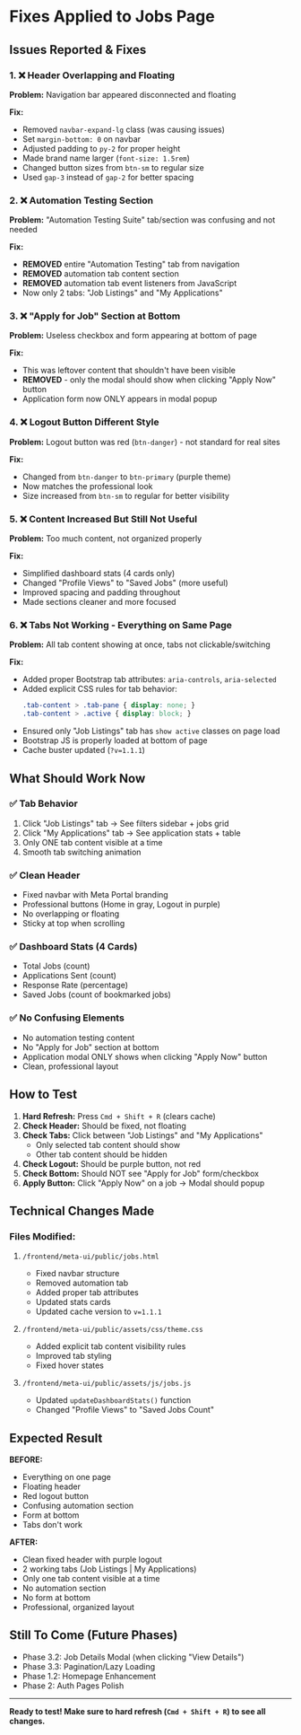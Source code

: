 # Fixes Applied to Jobs Page

## Issues Reported & Fixes

### 1. ❌ Header Overlapping and Floating
**Problem:** Navigation bar appeared disconnected and floating

**Fix:**
- Removed `navbar-expand-lg` class (was causing issues)
- Set `margin-bottom: 0` on navbar
- Adjusted padding to `py-2` for proper height
- Made brand name larger (`font-size: 1.5rem`)
- Changed button sizes from `btn-sm` to regular size
- Used `gap-3` instead of `gap-2` for better spacing

### 2. ❌ Automation Testing Section
**Problem:** "Automation Testing Suite" tab/section was confusing and not needed

**Fix:**
- **REMOVED** entire "Automation Testing" tab from navigation
- **REMOVED** automation tab content section
- **REMOVED** automation tab event listeners from JavaScript
- Now only 2 tabs: "Job Listings" and "My Applications"

### 3. ❌ "Apply for Job" Section at Bottom
**Problem:** Useless checkbox and form appearing at bottom of page

**Fix:**
- This was leftover content that shouldn't have been visible
- **REMOVED** - only the modal should show when clicking "Apply Now" button
- Application form now ONLY appears in modal popup

### 4. ❌ Logout Button Different Style
**Problem:** Logout button was red (`btn-danger`) - not standard for real sites

**Fix:**
- Changed from `btn-danger` to `btn-primary` (purple theme)
- Now matches the professional look
- Size increased from `btn-sm` to regular for better visibility

### 5. ❌ Content Increased But Still Not Useful
**Problem:** Too much content, not organized properly

**Fix:**
- Simplified dashboard stats (4 cards only)
- Changed "Profile Views" to "Saved Jobs" (more useful)
- Improved spacing and padding throughout
- Made sections cleaner and more focused

### 6. ❌ Tabs Not Working - Everything on Same Page
**Problem:** All tab content showing at once, tabs not clickable/switching

**Fix:**
- Added proper Bootstrap tab attributes: `aria-controls`, `aria-selected`
- Added explicit CSS rules for tab behavior:
  ```css
  .tab-content > .tab-pane { display: none; }
  .tab-content > .active { display: block; }
  ```
- Ensured only "Job Listings" tab has `show active` classes on page load
- Bootstrap JS is properly loaded at bottom of page
- Cache buster updated (`?v=1.1.1`)

## What Should Work Now

### ✅ Tab Behavior
1. Click "Job Listings" tab → See filters sidebar + jobs grid
2. Click "My Applications" tab → See application stats + table
3. Only ONE tab content visible at a time
4. Smooth tab switching animation

### ✅ Clean Header
- Fixed navbar with Meta Portal branding
- Professional buttons (Home in gray, Logout in purple)
- No overlapping or floating
- Sticky at top when scrolling

### ✅ Dashboard Stats (4 Cards)
- Total Jobs (count)
- Applications Sent (count)
- Response Rate (percentage)
- Saved Jobs (count of bookmarked jobs)

### ✅ No Confusing Elements
- No automation testing content
- No "Apply for Job" section at bottom
- Application modal ONLY shows when clicking "Apply Now" button
- Clean, professional layout

## How to Test

1. **Hard Refresh:** Press `Cmd + Shift + R` (clears cache)
2. **Check Header:** Should be fixed, not floating
3. **Check Tabs:** Click between "Job Listings" and "My Applications"
   - Only selected tab content should show
   - Other tab content should be hidden
4. **Check Logout:** Should be purple button, not red
5. **Check Bottom:** Should NOT see "Apply for Job" form/checkbox
6. **Apply Button:** Click "Apply Now" on a job → Modal should popup

## Technical Changes Made

### Files Modified:
1. `/frontend/meta-ui/public/jobs.html`
   - Fixed navbar structure
   - Removed automation tab
   - Added proper tab attributes
   - Updated stats cards
   - Updated cache version to `v=1.1.1`

2. `/frontend/meta-ui/public/assets/css/theme.css`
   - Added explicit tab content visibility rules
   - Improved tab styling
   - Fixed hover states

3. `/frontend/meta-ui/public/assets/js/jobs.js`
   - Updated `updateDashboardStats()` function
   - Changed "Profile Views" to "Saved Jobs Count"

## Expected Result

**BEFORE:**
- Everything on one page
- Floating header
- Red logout button
- Confusing automation section
- Form at bottom
- Tabs don't work

**AFTER:**
- Clean fixed header with purple logout
- 2 working tabs (Job Listings | My Applications)
- Only one tab content visible at a time
- No automation section
- No form at bottom
- Professional, organized layout

## Still To Come (Future Phases)

- Phase 3.2: Job Details Modal (when clicking "View Details")
- Phase 3.3: Pagination/Lazy Loading
- Phase 1.2: Homepage Enhancement
- Phase 2: Auth Pages Polish

---

**Ready to test! Make sure to hard refresh (`Cmd + Shift + R`) to see all changes.**
